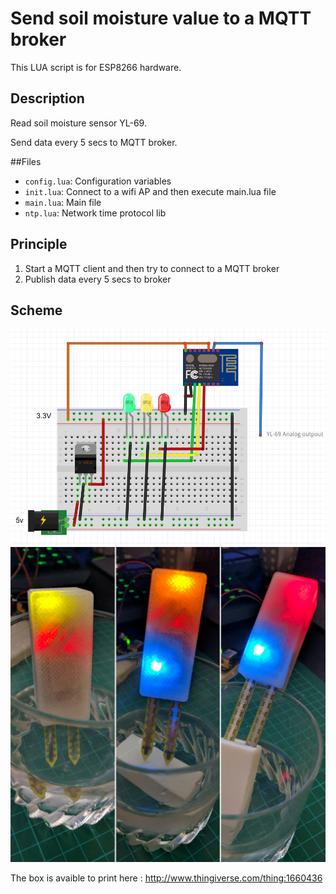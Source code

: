 # Send soil moisture value to a MQTT broker

This LUA script is for ESP8266 hardware.

## Description

Read soil moisture sensor YL-69.

Send data every 5 secs to MQTT broker.

##Files
* ``config.lua``: Configuration variables
* ``init.lua``: Connect to a wifi AP and then execute main.lua file
* ``main.lua``: Main file
* ``ntp.lua``: Network time protocol lib

## Principle

1. Start a MQTT client and then try to connect to a MQTT broker
2. Publish data every 5 secs to broker

## Scheme

![scheme](https://github.com/Wifsimster/soil-moisture-mqtt/blob/master/sketch.png)
![scheme](https://github.com/Wifsimster/soil-moisture-mqtt/blob/master/IMG_20160706_105929.jpg)

The box is avaible to print here : http://www.thingiverse.com/thing:1660436
